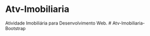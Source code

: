 ﻿# Atv-Imobiliaria

 Atividade Imobiliária para Desenvolvimento Web.
#   A t v - I m o b i l i a r i a - B o o t s t r a p  
 